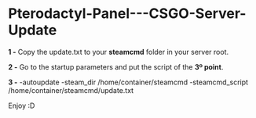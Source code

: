 # Pterodactyl-Panel---CSGO-Server-Update
**1 -** Copy the update.txt to your **steamcmd** folder in your server root.

**2 -** Go to the startup parameters and put the script of the **3º point**.

**3 -** -autoupdate -steam_dir /home/container/steamcmd -steamcmd_script /home/container/steamcmd/update.txt

Enjoy :D
